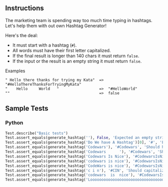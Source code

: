 ## Instructions

The marketing team is spending way too much time typing in hashtags.
Let's help them with out own Hashtag Generator!

Here's the deal:

- It must start with a hashtag (`#`).
- All words must have their first letter capitalized.
- If the final result is longer than 140 chars it must return `false`.
- If the input or the result is an empty string it must return `false`.

Examples

~~~
" Hello there thanks for trying my Kata"  =>  "#HelloThereThanksForTryingMyKata"
"    Hello     World   "                  =>  "#HelloWorld"
""                                        =>  false
~~~

## Sample Tests

### Python

~~~ py
Test.describe("Basic tests")
Test.assert_equals(generate_hashtag(''), False, 'Expected an empty string to return False')
Test.assert_equals(generate_hashtag('Do We have A Hashtag')[0], '#', 'Expeted a Hashtag (#) at the beginning.')
Test.assert_equals(generate_hashtag('Codewars'), '#Codewars', 'Should handle a single word.')
Test.assert_equals(generate_hashtag('Codewars      '), '#Codewars', 'Should handle trailing whitespace.')
Test.assert_equals(generate_hashtag('Codewars Is Nice'), '#CodewarsIsNice', 'Should remove spaces.')
Test.assert_equals(generate_hashtag('codewars is nice'), '#CodewarsIsNice', 'Should capitalize first letters of words.')
Test.assert_equals(generate_hashtag('CodeWars is nice'), '#CodewarsIsNice', 'Should capitalize all letters of words - all lower case but the first.')
Test.assert_equals(generate_hashtag('c i n'), '#CIN', 'Should capitalize first letters of words even when single letters.')
Test.assert_equals(generate_hashtag('codewars  is  nice'), '#CodewarsIsNice', 'Should deal with unnecessary middle spaces.')
Test.assert_equals(generate_hashtag('Looooooooooooooooooooooooooooooooooooooooooooooooooooooooooooooooooooooooooooooooooooooooooooooooooooooooooooooooooooooooooooooooooooooooooooooooooooooooooong Cat'), False, 'Should return False if the final word is longer than 140 chars.')
~~~
